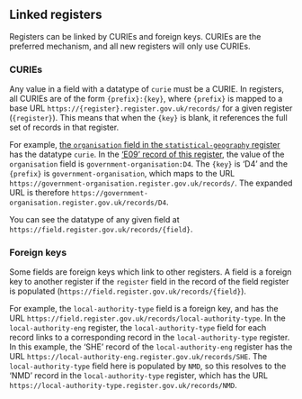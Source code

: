 ## Linked registers

Registers can be linked by CURIEs and foreign keys. CURIEs are the preferred mechanism, and all new registers will only use CURIEs.

### CURIEs 

Any value in a field with a datatype of `curie` must be a CURIE. In registers, all CURIEs are of the form `{prefix}:{key}`, where `{prefix}` is mapped to a base URL  `https://{register}.register.gov.uk/records/` for a given register (`{register}`). This means that when the `{key}` is blank, it references the full set of records in that register.

For example, [the `organisation` field in the `statistical-geography` register](https://field.register.gov.uk/records/organisation) has the datatype `curie`. In the [‘E09’ record of this register](https://statistical-geography.register.gov.uk/records/E09), the value of the `organisation` field is `government-organisation:D4`. The `{key}` is ‘D4’ and the `{prefix}` is `government-organisation`, which maps to the URL `https://government-organisation.register.gov.uk/records/`. The expanded URL is therefore `https://government-organisation.register.gov.uk/records/D4`.

You can see the datatype of any given field at `https://field.register.gov.uk/records/{field}`. 

### Foreign keys

Some fields are foreign keys which link to other registers. A field is a foreign key to another register if the `register` field in the record of the field register is populated (`https://field.register.gov.uk/records/{field}`). 

For example, the `local-authority-type` field is a foreign key, and has the URL `https://field.register.gov.uk/records/local-authority-type`. In the `local-authority-eng` register, the `local-authority-type` field for each record links to a corresponding record in the `local-authority-type` register. In this example, the ‘SHE’ record of the `local-authority-eng` register has the URL `https://local-authority-eng.register.gov.uk/records/SHE`. The `local-authority-type` field here is populated by `NMD`, so this resolves to the ‘NMD’ record in the `local-authority-type` register, which has the URL `https://local-authority-type.register.gov.uk/records/NMD`.  

